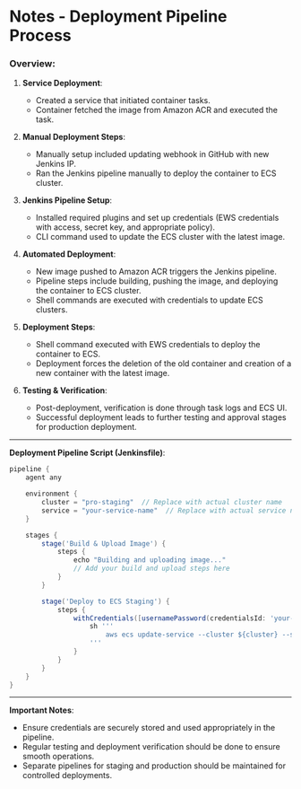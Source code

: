 # Notes - Deployment Pipeline Process

### Overview:

1. **Service Deployment**:
   - Created a service that initiated container tasks.
   - Container fetched the image from Amazon ACR and executed the task.

2. **Manual Deployment Steps**:
   - Manually setup included updating webhook in GitHub with new Jenkins IP.
   - Ran the Jenkins pipeline manually to deploy the container to ECS cluster.

3. **Jenkins Pipeline Setup**:
   - Installed required plugins and set up credentials (EWS credentials with access, secret key, and appropriate policy).
   - CLI command used to update the ECS cluster with the latest image.

4. **Automated Deployment**:
   - New image pushed to Amazon ACR triggers the Jenkins pipeline.
   - Pipeline steps include building, pushing the image, and deploying the container to ECS cluster.
   - Shell commands are executed with credentials to update ECS clusters.

5. **Deployment Steps**:
   - Shell command executed with EWS credentials to deploy the container to ECS.
   - Deployment forces the deletion of the old container and creation of a new container with the latest image.

6. **Testing & Verification**:
   - Post-deployment, verification is done through task logs and ECS UI.
   - Successful deployment leads to further testing and approval stages for production deployment.

---

**Deployment Pipeline Script (Jenkinsfile)**:

```groovy
pipeline {
    agent any

    environment {
        cluster = "pro-staging"  // Replace with actual cluster name
        service = "your-service-name"  // Replace with actual service name
    }

    stages {
        stage('Build & Upload Image') {
            steps {
                echo "Building and uploading image..."
                // Add your build and upload steps here
            }
        }

        stage('Deploy to ECS Staging') {
            steps {
                withCredentials([usernamePassword(credentialsId: 'your-aws-credentials-id', passwordVariable: 'AWS_SECRET_ACCESS_KEY', usernameVariable: 'AWS_ACCESS_KEY_ID')]) {
                    sh '''
                        aws ecs update-service --cluster ${cluster} --service ${service} --force-new-deployment
                    '''
                }
            }
        }
    }
}
```

---

**Important Notes**:
- Ensure credentials are securely stored and used appropriately in the pipeline.
- Regular testing and deployment verification should be done to ensure smooth operations.
- Separate pipelines for staging and production should be maintained for controlled deployments.
